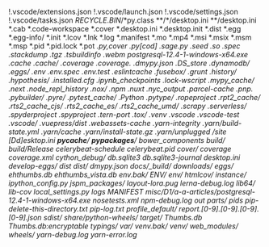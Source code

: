 
!.vscode/extensions.json
!.vscode/launch.json
!.vscode/settings.json
!.vscode/tasks.json
$RECYCLE.BIN/
*$py.class
**/*/desktop.ini
**/desktop.ini
*.cab
*.code-workspace
*.cover
*.desktop.ini
*.desktop.init
*.dist
*.egg
*.egg-info/
*.init
*.lcov
*.lnk
*.log
*.manifest
*.mo
*.mp4
*.msi
*.msix
*.msm
*.msp
*.pid
*.pid.lock
*.pot
*.py,cover
*.py[cod]
*.sage.py
*.seed
*.so
*.spec
*.stackdump
*.tgz
*.tsbuildinfo
*.webm
*postgresql-12.4-1-windows-x64.exe
.cache
.cache/
.coverage
.coverage.*
.dmypy.json
.DS_store
.dynamodb/
.eggs/
.env
.env.spec
.env.test
.eslintcache
.fusebox/
.grunt
.history/
.hypothesis/
.installed.cfg
.ipynb_checkpoints
.lock-wscript
.mypy_cache/
.next
.node_repl_history
.nox/
.npm
.nuxt
.nyc_output
.parcel-cache
.pnp.*
.pybuilder/
.pyre/
.pytest_cache/
.Python
.pytype/
.ropeproject
.rpt2_cache/
.rts2_cache_cjs/
.rts2_cache_es/
.rts2_cache_umd/
.scrapy
.serverless/
.spyderproject
.spyproject
.tern-port
.tox/
.venv
.vscode
.vscode-test
.vscode/*
.vuepress/dist
.webassets-cache
.yarn-integrity
.yarn/build-state.yml
.yarn/cache
.yarn/install-state.gz
.yarn/unplugged
/site
[Dd]esktop.ini
__pycache__/
__pypackages__/
bower_components
build/
build/Release
celerybeat-schedule
celerybeat.pid
cover/
coverage
coverage.xml
cython_debug/
db.sqlite3
db.sqlite3-journal
desktop.ini
develop-eggs/
dist
dist/
dmypy.json
docs/_build/
downloads/
eggs/
ehthumbs.db
ehthumbs_vista.db
env.bak/
ENV/
env/
htmlcov/
instance/
ipython_config.py
jspm_packages/
layout-lora.pug
lerna-debug.log*
lib64/
lib-cov
local_settings.py
logs
MANIFEST
misc/D1/a-a-articles/postgresql-12.4-1-windows-x64.exe
nosetests.xml
npm-debug.log*
out
parts/
pids
pip-delete-this-directory.txt
pip-log.txt
profile_default/
report.[0-9]*.[0-9]*.[0-9]*.[0-9]*.json
sdist/
share/python-wheels/
target/
Thumbs.db
Thumbs.db:encryptable
typings/
var/
venv.bak/
venv/
web_modules/
wheels/
yarn-debug.log*
yarn-error.log*

